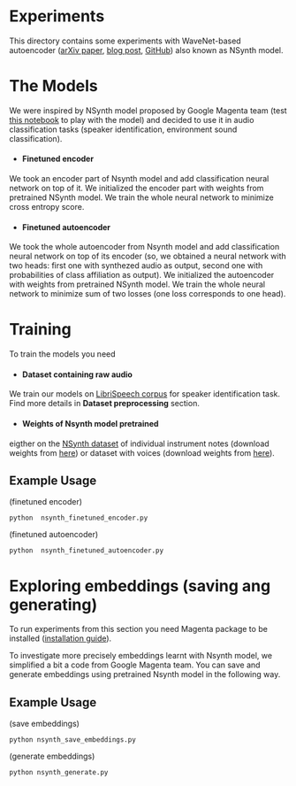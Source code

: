 # Experiments
This directory contains some experiments with WaveNet-based autoencoder
([arXiv paper](https://arxiv.org/abs/1704.01279), [blog post](https://magenta.tensorflow.org/nsynth),
[GitHub](https://github.com/tensorflow/magenta/tree/master/magenta/models/nsynth)) also known as NSynth model.

# The Models
We were inspired by NSynth model proposed by Google Magenta team (test 
[this notebook](https://colab.research.google.com/notebooks/magenta/nsynth/nsynth.ipynb) to play with the model)
and decided to use it in audio classification tasks (speaker identification, environment sound classification). 

  * #### Finetuned encoder
  
  We took an encoder part of Nsynth model and add classification neural network on top of it. 
  We initialized the encoder part with weights from pretrained NSynth model.  We train
  the whole neural network to minimize cross entropy score. 
  
  * #### Finetuned autoencoder
  
  We took the whole autoencoder from Nsynth model
  and add classification neural network on top of its encoder
  (so, we obtained a neural network with two heads: first one with synthezed audio as output,
  second one with probabilities of class affiliation as output).
  We initialized the autoencoder with weights from pretrained NSynth model. 
  We train  the whole neural network to minimize sum of two losses
  (one loss corresponds to one head). 
  
# Training
To train the models you need 
  * #### Dataset containing raw audio 
  We train our models on [LibriSpeech corpus](http://www.openslr.org/12/) for speaker identification task. Find  more details in **Dataset preprocessing** section.
  
  * #### Weights of Nsynth model pretrained 
  
  eigther on the [NSynth dataset](https://magenta.tensorflow.org/datasets/nsynth) 
  of individual instrument notes (download weights from [here](http://download.magenta.tensorflow.org/models/nsynth/wavenet-ckpt.tar))
  or dataset with voices (download weights from [here](http://download.magenta.tensorflow.org/models/nsynth/wavenet-voice-ckpt.tar.gz)).
  
 ## Example Usage
 (finetuned encoder)
 
 ```python  nsynth_finetuned_encoder.py```
 
 (finetuned autoencoder)
 
 ```python  nsynth_finetuned_autoencoder.py```
 
 # Exploring embeddings (saving ang generating)
 To run experiments from this section you need Magenta package to be installed
 ([installation guide](https://github.com/tensorflow/magenta)).
 
 To investigate more precisely embeddings learnt with Nsynth model, we simplified a bit a code from Google Magenta team.
 You can save and generate embeddings using pretrained Nsynth model in the following way.
 
 ## Example Usage
(save embeddings)
```
python nsynth_save_embeddings.py
```

(generate embeddings)
```
python nsynth_generate.py
```
